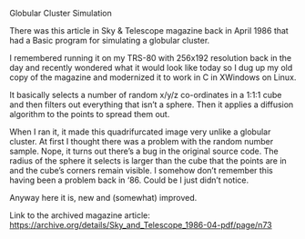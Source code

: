 Globular Cluster Simulation

There was this article in Sky & Telescope magazine back in April 1986 that had a Basic program for simulating a globular cluster. 

I remembered running it on my TRS-80 with 256x192 resolution back in the day and recently wondered what it would look like today so I dug up my old copy of the magazine and modernized it to work in C in XWindows on Linux.

It basically selects a number of random x/y/z co-ordinates in a 1:1:1 cube and then filters out everything that isn’t a sphere. Then it applies a diffusion algorithm to the points to spread them out.

When I ran it, it made this quadrifurcated image very unlike a globular cluster. At first I thought there was a problem with the random number sample. Nope, it turns out there’s a bug in the original source code. The radius of the sphere it selects is larger than the cube that the points are in and the cube’s corners remain visible. I somehow don’t remember this having been a problem back in ‘86. Could be I just didn’t notice.

Anyway here it is, new and (somewhat) improved.

Link to the archived magazine article: https://archive.org/details/Sky_and_Telescope_1986-04-pdf/page/n73
